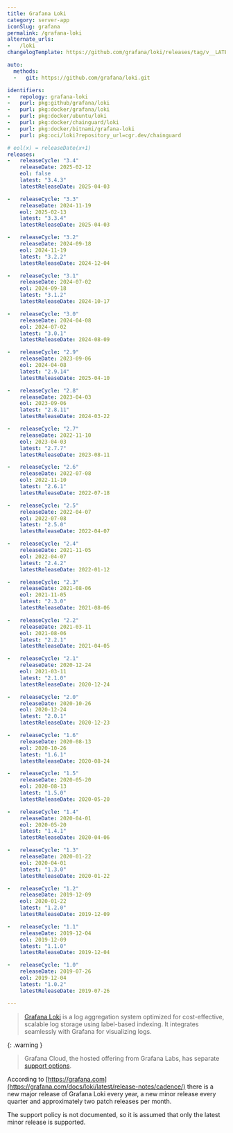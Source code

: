 ```yaml
---
title: Grafana Loki
category: server-app
iconSlug: grafana
permalink: /grafana-loki
alternate_urls:
-   /loki
changelogTemplate: https://github.com/grafana/loki/releases/tag/v__LATEST__

auto:
  methods:
  -   git: https://github.com/grafana/loki.git

identifiers:
-   repology: grafana-loki
-   purl: pkg:github/grafana/loki
-   purl: pkg:docker/grafana/loki
-   purl: pkg:docker/ubuntu/loki
-   purl: pkg:docker/chainguard/loki
-   purl: pkg:docker/bitnami/grafana-loki
-   purl: pkg:oci/loki?repository_url=cgr.dev/chainguard

# eol(x) = releaseDate(x+1)
releases:
-   releaseCycle: "3.4"
    releaseDate: 2025-02-12
    eol: false
    latest: "3.4.3"
    latestReleaseDate: 2025-04-03

-   releaseCycle: "3.3"
    releaseDate: 2024-11-19
    eol: 2025-02-13
    latest: "3.3.4"
    latestReleaseDate: 2025-04-03

-   releaseCycle: "3.2"
    releaseDate: 2024-09-18
    eol: 2024-11-19
    latest: "3.2.2"
    latestReleaseDate: 2024-12-04

-   releaseCycle: "3.1"
    releaseDate: 2024-07-02
    eol: 2024-09-18
    latest: "3.1.2"
    latestReleaseDate: 2024-10-17

-   releaseCycle: "3.0"
    releaseDate: 2024-04-08
    eol: 2024-07-02
    latest: "3.0.1"
    latestReleaseDate: 2024-08-09

-   releaseCycle: "2.9"
    releaseDate: 2023-09-06
    eol: 2024-04-08
    latest: "2.9.14"
    latestReleaseDate: 2025-04-10

-   releaseCycle: "2.8"
    releaseDate: 2023-04-03
    eol: 2023-09-06
    latest: "2.8.11"
    latestReleaseDate: 2024-03-22

-   releaseCycle: "2.7"
    releaseDate: 2022-11-10
    eol: 2023-04-03
    latest: "2.7.7"
    latestReleaseDate: 2023-08-11

-   releaseCycle: "2.6"
    releaseDate: 2022-07-08
    eol: 2022-11-10
    latest: "2.6.1"
    latestReleaseDate: 2022-07-18

-   releaseCycle: "2.5"
    releaseDate: 2022-04-07
    eol: 2022-07-08
    latest: "2.5.0"
    latestReleaseDate: 2022-04-07

-   releaseCycle: "2.4"
    releaseDate: 2021-11-05
    eol: 2022-04-07
    latest: "2.4.2"
    latestReleaseDate: 2022-01-12

-   releaseCycle: "2.3"
    releaseDate: 2021-08-06
    eol: 2021-11-05
    latest: "2.3.0"
    latestReleaseDate: 2021-08-06

-   releaseCycle: "2.2"
    releaseDate: 2021-03-11
    eol: 2021-08-06
    latest: "2.2.1"
    latestReleaseDate: 2021-04-05

-   releaseCycle: "2.1"
    releaseDate: 2020-12-24
    eol: 2021-03-11
    latest: "2.1.0"
    latestReleaseDate: 2020-12-24

-   releaseCycle: "2.0"
    releaseDate: 2020-10-26
    eol: 2020-12-24
    latest: "2.0.1"
    latestReleaseDate: 2020-12-23

-   releaseCycle: "1.6"
    releaseDate: 2020-08-13
    eol: 2020-10-26
    latest: "1.6.1"
    latestReleaseDate: 2020-08-24

-   releaseCycle: "1.5"
    releaseDate: 2020-05-20
    eol: 2020-08-13
    latest: "1.5.0"
    latestReleaseDate: 2020-05-20

-   releaseCycle: "1.4"
    releaseDate: 2020-04-01
    eol: 2020-05-20
    latest: "1.4.1"
    latestReleaseDate: 2020-04-06

-   releaseCycle: "1.3"
    releaseDate: 2020-01-22
    eol: 2020-04-01
    latest: "1.3.0"
    latestReleaseDate: 2020-01-22

-   releaseCycle: "1.2"
    releaseDate: 2019-12-09
    eol: 2020-01-22
    latest: "1.2.0"
    latestReleaseDate: 2019-12-09

-   releaseCycle: "1.1"
    releaseDate: 2019-12-04
    eol: 2019-12-09
    latest: "1.1.0"
    latestReleaseDate: 2019-12-04

-   releaseCycle: "1.0"
    releaseDate: 2019-07-26
    eol: 2019-12-04
    latest: "1.0.2"
    latestReleaseDate: 2019-07-26

---
```


> [Grafana Loki](https://grafana.com/docs/loki/latest/) is a log aggregation system optimized for cost-effective,
> scalable log storage using label-based indexing. It integrates seamlessly with Grafana for visualizing logs.

{: .warning }
> Grafana Cloud, the hosted offering from Grafana Labs, has separate [support options](https://grafana.com/docs/grafana-cloud/account-management/support/).

According to [https://grafana.com](https://grafana.com/docs/loki/latest/release-notes/cadence/) there is a new major
release of Grafana Loki every year, a new minor release every quarter and approximately two patch releases per month.

The support policy is not documented, so it is assumed that only the latest minor release is supported.
